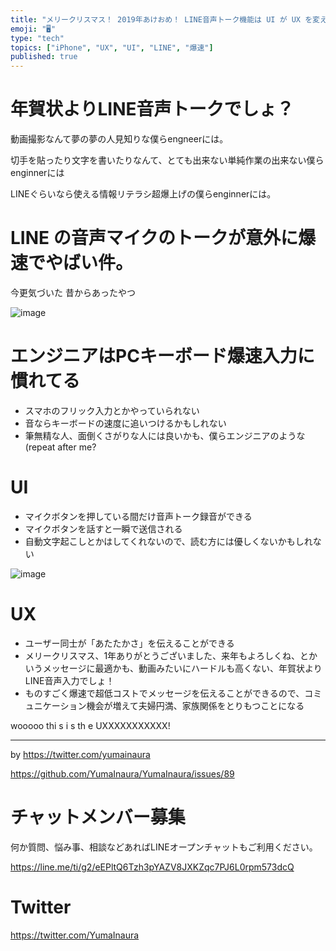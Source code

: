 ```yaml
---
title: "メリークリスマス！ 2019年あけおめ！ LINE音声トーク機能は UI が UX を変える教科書。"
emoji: "🖥"
type: "tech"
topics: ["iPhone", "UX", "UI", "LINE", "爆速"]
published: true
---
```


# 年賀状よりLINE音声トークでしょ？

動画撮影なんて夢の夢の人見知りな僕らengneerには。

切手を貼ったり文字を書いたりなんて、とても出来ない単純作業の出来ない僕らenginnerには

LINEぐらいなら使える情報リテラシ超爆上げの僕らenginnerには。

# LINE の音声マイクのトークが意外に爆速でやばい件。

今更気づいた
昔からあったやつ

![image](https://user-images.githubusercontent.com/13635059/50554529-6b6cd880-0cff-11e9-8172-6ed7f5cc51ac.png)


# エンジニアはPCキーボード爆速入力に慣れてる

- スマホのフリック入力とかやっていられない
- 音ならキーボードの速度に追いつけるかもしれない
- 筆無精な人、面倒くさがりな人には良いかも、僕らエンジニアのような(repeat after me?

# UI

- マイクボタンを押している間だけ音声トーク録音ができる
- マイクボタンを話すと一瞬で送信される
- 自動文字起こしとかはしてくれないので、読む方には優しくないかもしれない


![image](https://user-images.githubusercontent.com/13635059/50554528-5f811680-0cff-11e9-92f3-3769f25cd55c.png)

# UX

- ユーザー同士が「あたたかさ」を伝えることができる
- メリークリスマス、1年ありがとうございました、来年もよろしくね、とかいうメッセージに最適かも、動画みたいにハードルも高くない、年賀状よりLINE音声入力でしょ！
- ものすごく爆速で超低コストでメッセージを伝えることができるので、コミュニケーション機会が増えて夫婦円満、家族関係をとりもつことになる

wooooo thi s i s th e UXXXXXXXXXXX!

---

by https://twitter.com/yumainaura

https://github.com/YumaInaura/YumaInaura/issues/89








<!-- Update From Qiita API -->

# チャットメンバー募集


何か質問、悩み事、相談などあればLINEオープンチャットもご利用ください。

https://line.me/ti/g2/eEPltQ6Tzh3pYAZV8JXKZqc7PJ6L0rpm573dcQ





# Twitter


https://twitter.com/YumaInaura


<!-- Update From Qiita API -->


